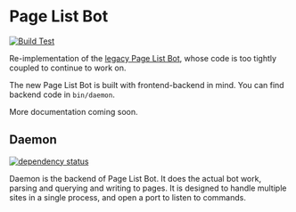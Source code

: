 # Page List Bot #
[![Build Test](https://github.com/milkydeferwm/pagelistbot/actions/workflows/test.yml/badge.svg)](https://github.com/milkydeferwm/pagelistbot/actions/workflows/test.yml)

Re-implementation of the [legacy Page List Bot](https://github.com/milkydeferwm/pagelistbot-legacy), whose code is too tightly coupled to continue to work on.

The new Page List Bot is built with frontend-backend in mind. You can find backend code in `bin/daemon`.

More documentation coming soon.

## Daemon ##
[![dependency status](https://deps.rs/repo/github/milkydeferwm/pagelistbot/status.svg?path=bin%2Fdaemon)](https://deps.rs/repo/github/milkydeferwm/pagelistbot?path=bin%2Fdaemon)

Daemon is the backend of Page List Bot. It does the actual bot work, parsing and querying and writing to pages. It is designed to handle multiple sites in a single process, and open a port to listen to commands.
